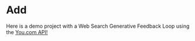 # Add

Here is a demo project with a Web Search Generative Feedback Loop using the <a href ="https://api.you.com/">You.com API!</a>

